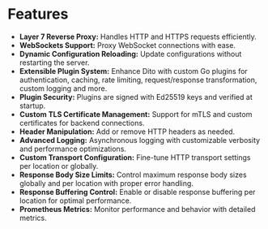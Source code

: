 # Features

- **Layer 7 Reverse Proxy:** Handles HTTP and HTTPS requests efficiently.
- **WebSockets Support:** Proxy WebSocket connections with ease.
- **Dynamic Configuration Reloading:** Update configurations without restarting the server.
- **Extensible Plugin System:** Enhance Dito with custom Go plugins for authentication, caching, rate limiting, request/response transformation, custom logging and more.
- **Plugin Security:** Plugins are signed with Ed25519 keys and verified at startup.
- **Custom TLS Certificate Management:** Support for mTLS and custom certificates for backend connections.
- **Header Manipulation:** Add or remove HTTP headers as needed.
- **Advanced Logging:** Asynchronous logging with customizable verbosity and performance optimizations.
- **Custom Transport Configuration:** Fine-tune HTTP transport settings per location or globally.
- **Response Body Size Limits:** Control maximum response body sizes globally and per location with proper error handling.
- **Response Buffering Control:** Enable or disable response buffering per location for optimal performance.
- **Prometheus Metrics:** Monitor performance and behavior with detailed metrics.
